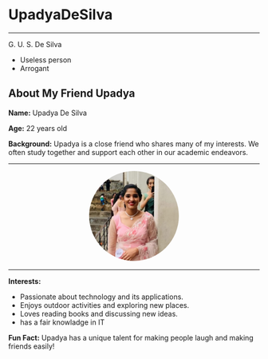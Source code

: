 # UpadyaDeSilva

---

G. U. S. De Silva


- Useless person
- Arrogant

## About My Friend Upadya

**Name:** Upadya De Silva

**Age:** 22 years old

**Background:** Upadya is a close friend who shares many of my interests. We often study together and support each other in our academic endeavors.

---
<div style="text-align: center;">
<img src="https://github.com/Dulanjali25/Dulanjali25.github.io/blob/main/WhatsApp%20Image%202024-09-28%20at%2020.10.15_43458e61.jpg?raw=true" alt="My Image" style="width: 180px; height: auto; border-radius: 50%;" />
</div>

---

**Interests:** 
- Passionate about technology and its applications.
- Enjoys outdoor activities and exploring new places.
- Loves reading books and discussing new ideas.
- has a fair knowladge in IT

**Fun Fact:** Upadya has a unique talent for making people laugh and making friends easily!
